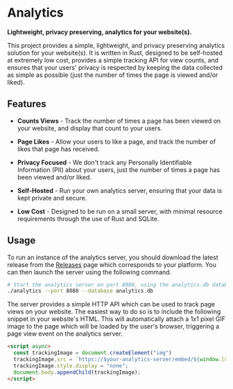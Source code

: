# Analytics
**Lightweight, privacy preserving, analytics for your website(s).**

This project provides a simple, lightweight, and privacy preserving analytics solution for your website(s).
It is written in Rust, designed to be self-hosted at extremely low cost, provides a simple tracking API for
view counts, and ensures that your users' privacy is respected by keeping the data collected as simple as
possible (just the number of times the page is viewed and/or liked).

## Features
- **Counts Views** - Track the number of times a page has been viewed on your website, and display that count
  to your users.

- **Page Likes** - Allow your users to like a page, and track the number of likes that page has received.

- **Privacy Focused** - We don't track any Personally Identifiable Information (PII) about your users,
  just the number of times a page has been viewed and/or liked.

- **Self-Hosted** - Run your own analytics server, ensuring that your data is kept private and secure.

- **Low Cost** - Designed to be run on a small server, with minimal resource requirements through the use
  of Rust and SQLite.

## Usage
To run an instance of the analytics server, you should download the latest release from the
[Releases](https://github.com/SierraSoftworks/analytics/releases) page which corresponds to your platform.
You can then launch the server using the following command.

```bash
# Start the analytics server on port 8080, using the analytics.db database file
./analytics --port 8080 --database analytics.db
```

The server provides a simple HTTP API which can be used to track page views on your website. The easiest
way to do so is to include the following snippet in your website's HTML. This will automatically attach
a 1x1 pixel GIF image to the page which will be loaded by the user's browser, triggering a page view event
on the analytics server.

```html
<script async>
  const trackingImage = document.createElement("img")
  trackingImage.src = `https://$your-analytics-server/embed/${window.location.hostname}/${window.location.pathname}`;
  trackingImage.style.display = "none";
  document.body.appendChild(trackingImage);
</script>
```

